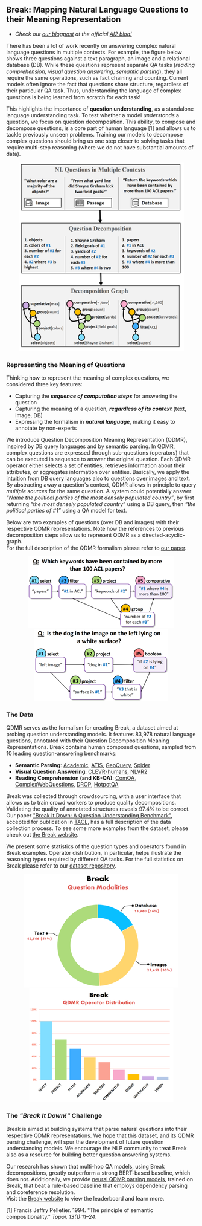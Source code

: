 ## Break: Mapping Natural Language Questions to their Meaning Representation

- *Check out [our blogpost](https://medium.com/ai2-blog) at the official [AI2 blog!](https://medium.com/ai2-blog)*  

There has been a lot of work recently on answering complex natural language questions in multiple contexts. For example, the figure below shows three questions against a text paragraph, an image and a relational database (DB). While these questions represent separate QA tasks (*reading comprehension*, *visual question answering*, *semantic parsing*), they all require the same operations, such as fact chaining and counting. Current models often ignore the fact that questions share structure, regardless of their particular QA task. Thus, understanding the language of complex questions is being learned from scratch for each task!

This highlights the importance of **question understanding**, as a standalone language understanding task. To test whether a model *understands* a question, we focus on question decomposition. This ability, to compose and decompose questions, is a core part of human language [1] and allows us to tackle previously unseen problems. Training our models to decompose complex questions should bring us one step closer to solving tasks that require multi-step reasoning (where we do not have substantial amounts of data). 

<center>
    <a href="https://allenai.github.io/Break/images/qdmr_motivation.png"> 
        <img src="images/qdmr_motivation.png" height="500">
     </a>
</center>


### Representing the Meaning of Questions

Thinking how to represent the meaning of complex questions, we considered three key features:
- Capturing the ***sequence of computation steps*** for answering the question
- Capturing the meaning of a question, ***regardless of its context*** (text, image, DB)
- Expressing the formalism in ***natural language***, making it easy to annotate by non-experts

We introduce Question Decomposition Meaning Representation (QDMR), inspired by DB query languages and by semantic parsing.
In QDMR, complex questions are expressed through sub-questions (operators) that can be executed in sequence to answer the original question. Each QDMR operator either selects a set of entities, retrieves information about their attributes, or aggregates information over entities. Basically, we apply the intuition from DB query languages also to questions over images and text.
By abstracting away a question's context, QDMR allows in principle to query *multiple sources* for the same question. A system could potentially answer *“Name the political parties of the most densely populated country”*, by first returning *“the most densely populated country”* using a DB query, then *“the political parties of #1”* using a QA model for text.

Below are two examples of questions (over DB and images) with their respective QDMR representations. Note how the references to previous decomposition steps allow us to represent QDMR as a directed-acyclic-graph.  
For the full description of the QDMR formalism please refer to [our paper](https://allenai.github.io/Break/#paper).

<center>
    <p float="left">
      <a href="https://allenai.github.io/Break/images/qdmr01.png"> 
        <img src="images/qdmr01.png" height="190">
      </a>
      <a href="https://allenai.github.io/Break/images/qdmr02.png"> 
        <img src="images/qdmr02.png" height="190">
      </a>
    </p>
</center>


### The Data

QDMR serves as the formalism for creating Break, a dataset aimed at probing question understanding models. It features 83,978 natural language questions, annotated with their Question Decomposition Meaning Representations. Break contains human composed questions, sampled from 10 leading question-answering benchmarks:

* **Semantic Parsing**: [Academic](https://github.com/jkkummerfeld/text2sql-data), [ATIS](https://github.com/jkkummerfeld/text2sql-data), [GeoQuery](https://github.com/jkkummerfeld/text2sql-data), [Spider](https://yale-lily.github.io/spider)
* **Visual Question Answering**: [CLEVR-humans](https://cs.stanford.edu/people/jcjohns/clevr/), [NLVR2](http://lil.nlp.cornell.edu/nlvr/)
* **Reading Comprehension (and KB-QA)**: [ComQA](http://qa.mpi-inf.mpg.de/comqa/), [ComplexWebQuestions](https://www.tau-nlp.org/compwebq), [DROP](https://allennlp.org/drop), [HotpotQA](https://hotpotqa.github.io/)  

Break was collected through crowdsourcing, with a user interface that allows us to train crowd workers to produce quality decompositions. Validating the quality of annotated structures reveals 97.4% to be correct. Our paper ["Break It Down: A Question Understanding Benchmark"](https://allenai.github.io/Break/#paper), accepted for publication in [TACL](https://transacl.org/index.php/tacl), has a full description of the data collection process. To see some more examples from the dataset, please check out [the Break website](https://allenai.github.io/Break/).   

We present some statistics of the question types and operators found in Break examples. Operator distribution, in particular, helps illustrate the reasoning types required by different QA tasks. For the full statistics on Break please refer to our [dataset repository](https://github.com/allenai/Break).

<center>
    <a href="https://allenai.github.io/Break/images/break_question_modalities.png"> 
        <img src="images/break_question_modalities.png" height="300">
     </a>
</center>

<center>
    <a href="https://allenai.github.io/Break/images/break_op_distribution.png"> 
        <img src="images/break_op_distribution.png" height="300">
    </a>
</center>

### The *"Break It Down!"* Challenge

Break is aimed at building systems that parse natural questions into their respective QDMR representations. We hope that this dataset, and its QDMR parsing challenge, will spur the development of future question understanding models. We encourage the NLP community to treat Break also as a resource for building better question answering systems.  

Our research has shown that multi-hop QA models, using Break decompositions, greatly outperform a strong BERT-based baseline, which does not. Additionally, we provide [neural QDMR parsing models](https://allenai.github.io/Break/#leaderboard), trained on Break, that beat a rule-based baseline that employs dependency parsing and coreference resolution.  
Visit the [Break website](https://allenai.github.io/Break/) to view the leaderboard and learn more.



[1] Francis Jeffry Pelletier. 1994. "The principle of semantic compositionality." *Topoi, 13(1):11–24*.
